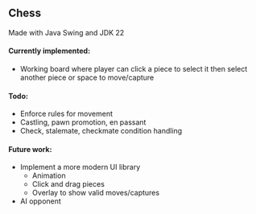 ## Chess
Made with Java Swing and JDK 22

#### Currently implemented:
- Working board where player can click a piece to select it then select another piece or space to move/capture

#### Todo:
- Enforce rules for movement
- Castling, pawn promotion, en passant
- Check, stalemate, checkmate condition handling

#### Future work:
- Implement a more modern UI library
  - Animation
  - Click and drag pieces
  - Overlay to show valid moves/captures
- AI opponent